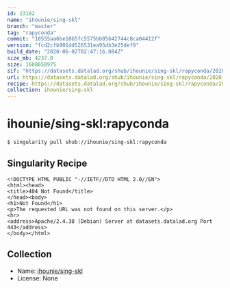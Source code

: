 ```yaml
---
id: 13182
name: "ihounie/sing-skl"
branch: "master"
tag: "rapyconda"
commit: "10555aa6be18b5fc5575bb05642744c8ca04412f"
version: "fcd2cfb901dd526531ea95db3e25def9"
build_date: "2020-06-02T02:47:16.084Z"
size_mb: 4237.0
size: 1608658975
sif: "https://datasets.datalad.org/shub/ihounie/sing-skl/rapyconda/2020-06-02-10555aa6-fcd2cfb9/fcd2cfb901dd526531ea95db3e25def9.sif"
url: https://datasets.datalad.org/shub/ihounie/sing-skl/rapyconda/2020-06-02-10555aa6-fcd2cfb9/
recipe: https://datasets.datalad.org/shub/ihounie/sing-skl/rapyconda/2020-06-02-10555aa6-fcd2cfb9/Singularity
collection: ihounie/sing-skl
---
```


# ihounie/sing-skl:rapyconda

```bash
$ singularity pull shub://ihounie/sing-skl:rapyconda
```

## Singularity Recipe

```singularity
<!DOCTYPE HTML PUBLIC "-//IETF//DTD HTML 2.0//EN">
<html><head>
<title>404 Not Found</title>
</head><body>
<h1>Not Found</h1>
<p>The requested URL was not found on this server.</p>
<hr>
<address>Apache/2.4.38 (Debian) Server at datasets.datalad.org Port 443</address>
</body></html>
```

## Collection

 - Name: [ihounie/sing-skl](https://github.com/ihounie/sing-skl)
 - License: None

